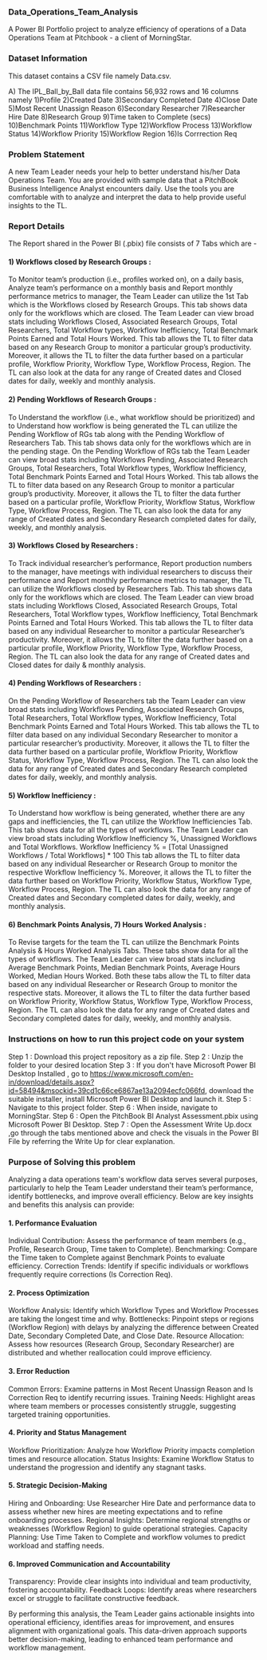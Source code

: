 ### Data_Operations_Team_Analysis
A Power BI Portfolio project to analyze efficiency of operations of a Data Operations Team at Pitchbook - a client of MorningStar.

### Dataset Information

This dataset contains a CSV file namely Data.csv.

A) The IPL_Ball_by_Ball data file contains 56,932 rows and 16 columns namely 1)Profile 2)Created Date	3)Secondary Completed Date 4)Close Date	5)Most Recent Unassign Reason 6)Secondary Researcher 7)Researcher Hire Date	8)Research Group 9)Time taken to Complete (secs) 10)Benchmark Points 11)Workflow Type	12)Workflow Process	13)Workflow Status 14)Workflow Priority	15)Workflow Region 16)Is Corrrection Req

### Problem Statement

A new Team Leader needs your help to better understand his/her Data Operations Team. You are provided with sample data that a 
PitchBook Business Intelligence Analyst encounters daily. Use the tools you are comfortable with to analyze and interpret the data to help 
provide useful insights to the TL.

### Report Details

The Report shared in the Power BI (.pbix) file consists of 7 Tabs which are -

#### 1)	Workflows closed by Research Groups :
To Monitor team’s production (i.e., profiles worked on), on a daily basis, Analyze team’s performance on a monthly basis and Report monthly performance metrics to manager, the Team Leader can utilize the 1st Tab which is the Workflows closed by Research Groups. This tab shows data only for the workflows which are closed. 
The Team Leader can view broad stats including Workflows Closed, Associated Research Groups, Total Researchers, Total Workflow types, Workflow Inefficiency, Total Benchmark Points Earned and Total Hours Worked.
This tab allows the TL to filter data based on any Research Group to monitor a particular group’s productivity. Moreover, it allows the TL to filter the data further based on a particular profile, Workflow Priority, Workflow Type, Workflow Process, Region. The TL can also look at the data for any range of Created dates and Closed dates for daily, weekly and monthly analysis.

#### 2)	Pending Workflows of Research Groups : 
To Understand the workflow (i.e., what workflow should be prioritized) and to Understand how workflow is being generated the TL can utilize the Pending Workflow of RGs tab along with the Pending Workflow of Researchers Tab. This tab shows data only for the workflows which are in the pending stage. 
On the Pending Workflow of RGs tab the Team Leader can view broad stats including Workflows Pending, Associated Research Groups, Total Researchers, Total Workflow types, Workflow Inefficiency, Total Benchmark Points Earned and Total Hours Worked.
This tab allows the TL to filter data based on any Research Group to monitor a particular group’s productivity. Moreover, it allows the TL to filter the data further based on a particular profile, Workflow Priority, Workflow Status, Workflow Type, Workflow Process, Region. The TL can also look the data for any range of Created dates and Secondary Research completed dates for daily, weekly, and monthly analysis.
     
#### 3)	Workflows Closed by Researchers : 
To Track individual researcher’s performance, Report production numbers to the manager, have meetings with individual researchers to discuss their performance and Report monthly performance metrics to manager, the TL can utilize the Workflows closed by Researchers Tab. This tab shows data only for the workflows which are closed. 
The Team Leader can view broad stats including Workflows Closed, Associated Research Groups, Total Researchers, Total Workflow types, Workflow Inefficiency, Total Benchmark Points Earned and Total Hours Worked.
This tab allows the TL to filter data based on any individual Researcher to monitor a particular Researcher’s productivity. Moreover, it allows the TL to filter the data further based on a particular profile, Workflow Priority, Workflow Type, Workflow Process, Region. The TL can also look the data for any range of Created dates and Closed dates for daily & monthly analysis.

#### 4)	Pending Workflows of Researchers : 
On the Pending Workflow of Researchers tab the Team Leader can view broad stats including Workflows Pending, Associated Research Groups, Total Researchers, Total Workflow types, Workflow Inefficiency, Total Benchmark Points Earned and Total Hours Worked.
This tab allows the TL to filter data based on any individual Secondary Researcher to monitor a particular researcher’s productivity. Moreover, it allows the TL to filter the data further based on a particular profile, Workflow Priority, Workflow Status, Workflow Type, Workflow Process, Region. The TL can also look the data for any range of Created dates and Secondary Research completed dates for daily, weekly, and monthly analysis.

#### 5)	Workflow Inefficiency : 
To Understand how workflow is being generated, whether there are any gaps and inefficiencies, the TL can utilize the Workflow Inefficiencies Tab. This tab shows data for all the types of workflows.
The Team Leader can view broad stats including Workflow Inefficiency %, Unassigned Workflows and Total Workflows.
Workflow Inefficiency % = [Total Unassigned Workflows / Total Workflows] * 100
This tab allows the TL to filter data based on any individual Researcher or Research Group to monitor the respective Workflow Inefficiency %. Moreover, it allows the TL to filter the data further based on Workflow Priority, Workflow Status, Workflow Type, Workflow Process, Region. The TL can also look the data for any range of Created dates and Secondary completed dates for daily, weekly, and monthly analysis.

#### 6)	Benchmark Points Analysis, 7)	Hours Worked Analysis :
To Revise targets for the team the TL can utilize the Benchmark Points Analysis & Hours Worked Analysis Tabs. These tabs show data for all the types of workflows.
The Team Leader can view broad stats including Average Benchmark Points, Median Benchmark Points, Average Hours Worked, Median Hours Worked.
Both these tabs allow the TL to filter data based on any individual Researcher or Research Group to monitor the respective stats. Moreover, it allows the TL to filter the data further based on Workflow Priority, Workflow Status, Workflow Type, Workflow Process, Region. The TL can also look the data for any range of Created dates and Secondary completed dates for daily, weekly, and monthly analysis.

### Instructions on how to run this project code on your system
Step 1 : Download this project repository as a zip file. 
Step 2 : Unzip the folder to your desired location 
Step 3 : If you don't have Microsoft Power BI Desktop Installed , go to https://www.microsoft.com/en-in/download/details.aspx?id=58494&msockid=39cd1c66ce6867ae13a2094ecfc066fd, download the suitable installer, install Microsoft Power BI Desktop and launch it. 
Step 5 : Navigate to this project folder. 
Step 6 : When inside, navigate to MorningStar.
Step 6 : Open the PitchBook BI Analyst Assessment.pbix using Microsoft Power BI Desktop.
Step 7 : Open the Assessment Write Up.docx ,go through the tabs mentioned above and check the visuals in the Power BI File by referring the Write Up for clear explanation.

### Purpose of Solving this problem

Analyzing a data operations team's workflow data serves several purposes, particularly to help the Team Leader understand their team’s performance, identify bottlenecks, and improve overall efficiency. Below are key insights and benefits this analysis can provide:

#### 1. Performance Evaluation
Individual Contribution: Assess the performance of team members (e.g., Profile, Research Group, Time taken to Complete).
Benchmarking: Compare the Time taken to Complete against Benchmark Points to evaluate efficiency.
Correction Trends: Identify if specific individuals or workflows frequently require corrections (Is Correction Req).

#### 2. Process Optimization
Workflow Analysis: Identify which Workflow Types and Workflow Processes are taking the longest time and why.
Bottlenecks: Pinpoint steps or regions (Workflow Region) with delays by analyzing the difference between Created Date, Secondary Completed Date, and Close Date.
Resource Allocation: Assess how resources (Research Group, Secondary Researcher) are distributed and whether reallocation could improve efficiency.

#### 3. Error Reduction
Common Errors: Examine patterns in Most Recent Unassign Reason and Is Correction Req to identify recurring issues.
Training Needs: Highlight areas where team members or processes consistently struggle, suggesting targeted training opportunities.

#### 4. Priority and Status Management
Workflow Prioritization: Analyze how Workflow Priority impacts completion times and resource allocation.
Status Insights: Examine Workflow Status to understand the progression and identify any stagnant tasks.

#### 5. Strategic Decision-Making
Hiring and Onboarding: Use Researcher Hire Date and performance data to assess whether new hires are meeting expectations and to refine onboarding processes.
Regional Insights: Determine regional strengths or weaknesses (Workflow Region) to guide operational strategies.
Capacity Planning: Use Time Taken to Complete and workflow volumes to predict workload and staffing needs.

#### 6. Improved Communication and Accountability
Transparency: Provide clear insights into individual and team productivity, fostering accountability.
Feedback Loops: Identify areas where researchers excel or struggle to facilitate constructive feedback.

By performing this analysis, the Team Leader gains actionable insights into operational efficiency, identifies areas for improvement, and ensures alignment with organizational goals. This data-driven approach supports better decision-making, leading to enhanced team performance and workflow management.
























